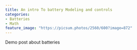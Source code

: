 ```yaml
---
title: An intro To battery Modeling and controls
categories:
- Batteries
- Math
feature_image: "https://picsum.photos/2560/600?image=872"
---
```


Demo post about batteries